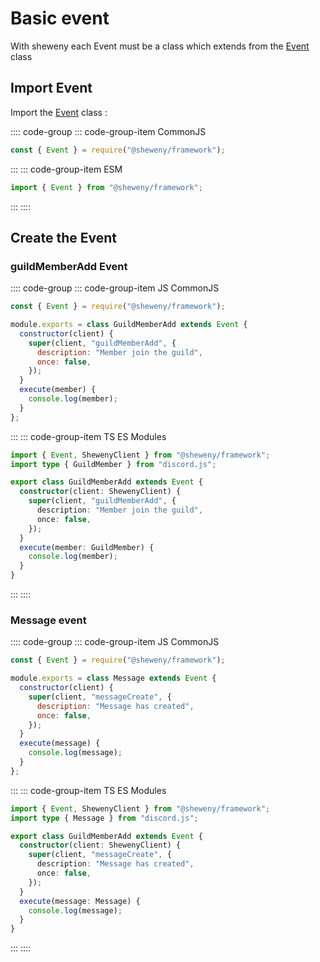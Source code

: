 # Basic event

With sheweny each Event must be a class which extends from the [Event](../../doc/structures/Event.md) class

## Import Event

Import the [Event](../../doc/structures/Event.md) class :

:::: code-group
::: code-group-item CommonJS

```js
const { Event } = require("@sheweny/framework");
```

:::
::: code-group-item ESM

```js
import { Event } from "@sheweny/framework";
```

:::
::::

## Create the Event

### guildMemberAdd Event

:::: code-group
::: code-group-item JS CommonJS

```js
const { Event } = require("@sheweny/framework");

module.exports = class GuildMemberAdd extends Event {
  constructor(client) {
    super(client, "guildMemberAdd", {
      description: "Member join the guild",
      once: false,
    });
  }
  execute(member) {
    console.log(member);
  }
};
```

:::
::: code-group-item TS ES Modules

```ts
import { Event, ShewenyClient } from "@sheweny/framework";
import type { GuildMember } from "discord.js";

export class GuildMemberAdd extends Event {
  constructor(client: ShewenyClient) {
    super(client, "guildMemberAdd", {
      description: "Member join the guild",
      once: false,
    });
  }
  execute(member: GuildMember) {
    console.log(member);
  }
}
```

:::
::::

### Message event

:::: code-group
::: code-group-item JS CommonJS

```js
const { Event } = require("@sheweny/framework");

module.exports = class Message extends Event {
  constructor(client) {
    super(client, "messageCreate", {
      description: "Message has created",
      once: false,
    });
  }
  execute(message) {
    console.log(message);
  }
};
```

:::
::: code-group-item TS ES Modules

```ts
import { Event, ShewenyClient } from "@sheweny/framework";
import type { Message } from "discord.js";

export class GuildMemberAdd extends Event {
  constructor(client: ShewenyClient) {
    super(client, "messageCreate", {
      description: "Message has created",
      once: false,
    });
  }
  execute(message: Message) {
    console.log(message);
  }
}
```

:::
::::
